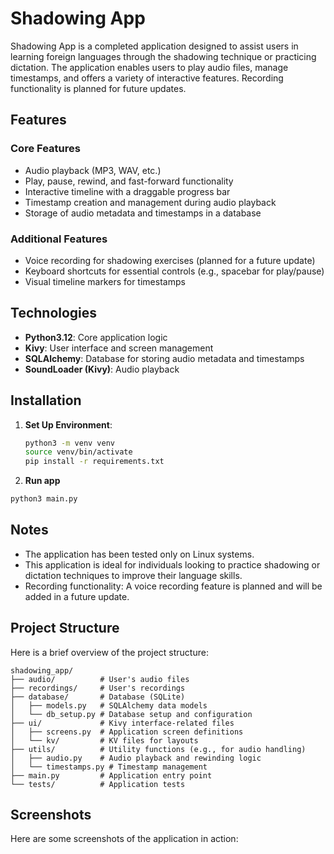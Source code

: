 # Shadowing App

Shadowing App is a completed application designed to assist users in learning foreign languages through the shadowing technique or practicing dictation. The application enables users to play audio files, manage timestamps, and offers a variety of interactive features. Recording functionality is planned for future updates.

## Features

### Core Features
- Audio playback (MP3, WAV, etc.)
- Play, pause, rewind, and fast-forward functionality
- Interactive timeline with a draggable progress bar
- Timestamp creation and management during audio playback
- Storage of audio metadata and timestamps in a database

### Additional Features
- Voice recording for shadowing exercises (planned for a future update)
- Keyboard shortcuts for essential controls (e.g., spacebar for play/pause)
- Visual timeline markers for timestamps

## Technologies
- **Python3.12**: Core application logic
- **Kivy**: User interface and screen management
- **SQLAlchemy**: Database for storing audio metadata and timestamps
- **SoundLoader (Kivy)**: Audio playback

## Installation

1. **Set Up Environment**:
   ```sh
   python3 -m venv venv
   source venv/bin/activate
   pip install -r requirements.txt
   ```
2. **Run app**
```sh
python3 main.py
```

## Notes
- The application has been tested only on Linux systems.
- This application is ideal for individuals looking to practice shadowing or dictation techniques to improve their language skills.
- Recording functionality: A voice recording feature is planned and will be added in a future update.

## Project Structure
Here is a brief overview of the project structure:

```
shadowing_app/
├── audio/          # User's audio files
├── recordings/     # User's recordings
├── database/       # Database (SQLite)
│   ├── models.py   # SQLAlchemy data models
│   └── db_setup.py # Database setup and configuration
├── ui/             # Kivy interface-related files
│   ├── screens.py  # Application screen definitions
│   └── kv/         # KV files for layouts
├── utils/          # Utility functions (e.g., for audio handling)
│   ├── audio.py    # Audio playback and rewinding logic
│   └── timestamps.py # Timestamp management
├── main.py         # Application entry point
└── tests/          # Application tests
```

## Screenshots

Here are some screenshots of the application in action:
